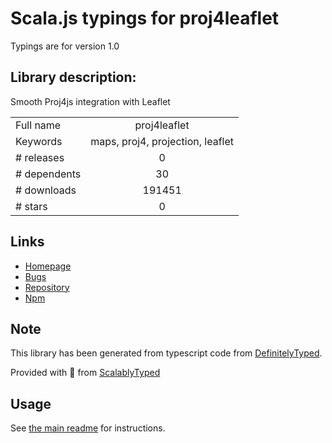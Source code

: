 
# Scala.js typings for proj4leaflet

Typings are for version 1.0

## Library description:
Smooth Proj4js integration with Leaflet

|                    |                 |
| ------------------ | :-------------: |
| Full name          | proj4leaflet |
| Keywords           | maps, proj4, projection, leaflet |
| # releases         | 0 |
| # dependents       | 30 |
| # downloads        | 191451 |
| # stars            | 0 |

## Links
- [Homepage](https://github.com/kartena/Proj4Leaflet#readme)
- [Bugs](https://github.com/kartena/Proj4Leaflet/issues)
- [Repository](https://github.com/kartena/Proj4Leaflet)
- [Npm](https://www.npmjs.com/package/proj4leaflet)
    


## Note
This library has been generated from typescript code from [DefinitelyTyped](https://definitelytyped.org).

Provided with :purple_heart: from [ScalablyTyped](https://github.com/oyvindberg/ScalablyTyped)

## Usage
See [the main readme](../../readme.md) for instructions.


